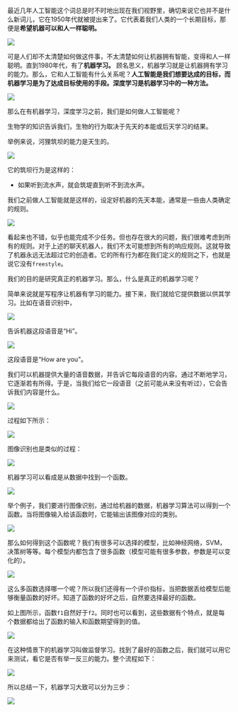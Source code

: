 最近几年人工智能这个词总是时不时地出现在我们视野里，确切来说它也并不是什么新词儿，它在1950年代就被提出来了。它代表着我们人类的一个长期目标，那便是**希望机器可以和人一样聪明。**

![](./Images/1/1.png)



可是人们却不太清楚如何做这件事，不太清楚如何让机器拥有智能，变得和人一样聪明。直到1980年代，有了**机器学习。** 顾名思义，机器学习就是让机器拥有学习的能力。那么，它和人工智能有什么关系呢？**人工智能是我们想要达成的目标，而机器学习是为了达成目标使用的手段。深度学习是机器学习中的一种方法。**

![](./Images/1/2.png)

那么在有机器学习，深度学习之前，我们是如何做人工智能呢？

生物学的知识告诉我们，生物的行为取决于先天的本能或后天学习的结果。

举例来说，河狸筑坝的能力是天生的。

![](./Images/1/3.png)

它的筑坝行为是这样的：

- 如果听到流水声，就会筑堤直到听不到流水声。

我们之前做人工智能就是这样的，设定好机器的先天本能，通常是一些由人类确定的规则。

![](./Images/1/4.png)

看起来也不错，似乎也能完成不少任务。但也存在很大的问题，我们很难考虑到所有的规则。对于上述的聊天机器人，我们不太可能想到所有的响应规则。这就导致了机器永远无法超过它的创造者。它的所有行为都在我们定义的规则之下，也就是说它没有`freestyle`。

我们的目的是研究真正的机器学习。那么，什么是真正的机器学习呢？

简单来说就是写程序让机器有学习的能力。接下来，我们就给它提供数据以供其学习。比如在语音识别中，

![](./Images/1/5.png)

告诉机器这段语音是“Hi”。

![](./Images/1/6.png)

这段语音是“How are you”。

我们可以机器提供大量的语音数据，并告诉它每段语音的内容。通过不断地学习，它逐渐若有所得。于是，当我们给它一段语音（之前可能从来没有听过），它会告诉我们内容是什么。

![](./Images/1/7.png)

过程如下所示：

![](./Images/1/8.png)

图像识别也是类似的过程：

![](./Images/1/9.png)

机器学习可以看成是从数据中找到一个函数。

![](./Images/1/10.png)

举个例子，我们要进行图像识别，通过给机器的数据，机器学习算法可以得到一个函数。当将图像输入给该函数时，它能输出该图像对应的类别。

![](./Images/1/11.png)

那么如何得到这个函数呢？我们有很多可以选择的模型，比如神经网络，SVM，决策树等等。每个模型内都包含了很多函数（模型可能有很多参数，参数是可以变化的）。

![](./Images/1/12.png)

这么多函数选择哪一个呢？所以我们还得有一个评价指标，当把数据丢给模型后能够衡量函数的好坏。知道了函数的好坏之后，自然要选择最好的函数。

如上图所示，函数`f1`自然好于`f2`。同时也可以看到，这些数据有个特点，就是每个数据都给出了函数的输入和函数期望得到的值。

![](./Images/1/13.png)

在这种情景下的机器学习叫做监督学习。找到了最好的函数之后，我们就可以用它来测试，看它是否有举一反三的能力。整个流程如下：

![](./Images/1/14.png)

所以总结一下，机器学习大致可以分为三步：

![](./Images/1/15.png)




